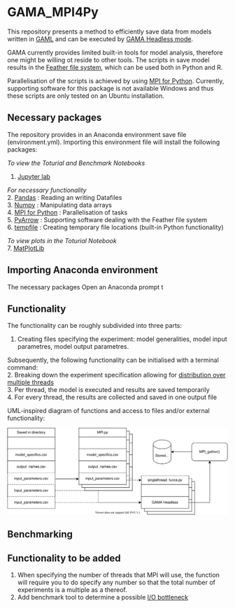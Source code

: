 # GAMA_MPI4Py
This repository presents a method to efficiently save data from models written in [GAML](https://gama-platform.github.io/) and can be executed by [GAMA Headless mode](https://gama-platform.github.io/wiki/Headless). 

GAMA currently provides limited built-in tools for model analysis, therefore one might be willing ot reside to other tools. The scripts in save model results in the [Feather file system](https://arrow.apache.org/docs/python/feather.html), which can be used both in Python and R. 

Parallelisation of the scripts is achieved by using [MPI for Python](https://mpi4py.readthedocs.io/en/stable/). Currently, supporting software for this package is not available Windows and thus these scripts are only tested on an Ubuntu installation. 

## Necessary packages
The repository provides in an Anaconda environment save file (environment.yml). Importing this environment file will install the following packages: 

_To view the Toturial and Benchmark Notebooks_<br/>
1. [Jupyter lab](https://jupyterlab.readthedocs.io/en/latest/)

_For necessary functionality_<br/>
2. [Pandas](https://pandas.pydata.org/docs/) : Reading an writing Datafiles <br/>
3. [Numpy](https://numpy.org/doc/stable/) : Manipulating data arrays<br/>
4. [MPI for Python](https://mpi4py.readthedocs.io/en/stable/) : Parallelisation of tasks<br/>
5. [PyArrow](https://arrow.apache.org/docs/python/) : Supporting software dealing with the Feather file system<br/>
6. [tempfile](https://docs.python.org/3/library/tempfile.html) : Creating temporary file locations (built-in Python functionality)

_To view plots in the Toturial Notebook_<br/>
7. [MatPlotLib](https://matplotlib.org/stable/users/index.html)

## Importing Anaconda environment
The necessary packages Open an Anaconda prompt t

## Functionality

The functionality can be roughly subdivided into three parts:<br/>
1. Creating files specifying the experiment: model generalities, model input parametres, model output parametres. 

Subsequently, the following functionality can be initialised with a terminal command: <br/>
2. Breaking down the experiment specification allowing for [distribution over multiple threads](https://en.wikipedia.org/wiki/Parallel_computing)<br/>
3. Per thread, the model is executed and results are saved temporarily<br/>
4. For every thread, the results are collected and saved in one output file<br/>

UML-inspired diagram of functions and access to files and/or external functionality: <br />
 
![funcs](Funcs.svg "Graphical representation")


## Benchmarking 

## Functionality to be added

1. When specifying the number of threads that MPI will use, the function will require you to do specify any number so that the total number of experiments is a multiple as a thereof. 
2. Add benchmark tool to determine a possible [I/O bottleneck](https://cvw.cac.cornell.edu/parallelio/mpi-io-advantages)

